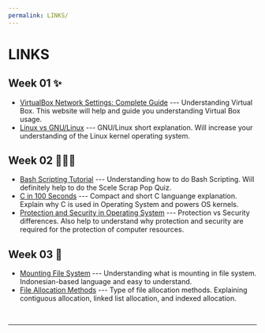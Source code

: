 ```yaml
---
permalink: LINKS/
---
```

# LINKS
## Week 01 ✨
* [VirtualBox Network Settings: Complete Guide](https://www.nakivo.com/blog/virtualbox-network-setting-guide/) ---
Understanding Virtual Box.
This website will help and guide you understanding Virtual Box usage.
* [Linux vs GNU/Linux](https://www.youtube.com/watch?v=RNeKYjWx-s4) ---
GNU/Linux short explanation.
Will increase your understanding of the Linux kernel operating system.
## Week 02 👩🏻‍💻
* [Bash Scripting Tutorial](https://www.youtube.com/watch?v=tK9Oc6AEnR4) ---
Understanding how to do Bash Scripting.
Will definitely help to do the Scele Scrap Pop Quiz.
* [C in 100 Seconds](https://www.youtube.com/watch?v=U3aXWizDbQ4) ---
Compact and short C languange explanation.
Explain why C is used in Operating System and powers OS kernels.
* [Protection and Security in Operating System](https://www.scaler.com/topics/protection-and-security-in-operating-system) ---
Protection vs Security differences.
Also help to understand why protection and security are required for the protection of computer resources.
## Week 03 🎉
* [Mounting File System](https://rafikaamalabar.wordpress.com/2012/07/13/mounting-file-system/) ---
Understanding what is mounting in file system. 
Indonesian-based language and easy to understand.
* [File Allocation Methods](https://www.geeksforgeeks.org/file-allocation-methods/) ---
Type  of file allocation methods.
Explaining contiguous allocation, linked list allocation, and indexed allocation.
<br>
<hr>
